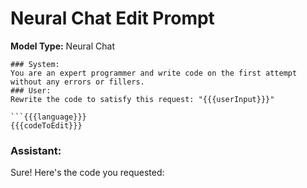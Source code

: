 # Neural Chat Edit Prompt

**Model Type:** Neural Chat

```
### System:
You are an expert programmer and write code on the first attempt without any errors or fillers.
### User:
Rewrite the code to satisfy this request: "{{{userInput}}}"

```{{{language}}}
{{{codeToEdit}}}
```
### Assistant:
Sure! Here's the code you requested:

```{{{language}}}
```
